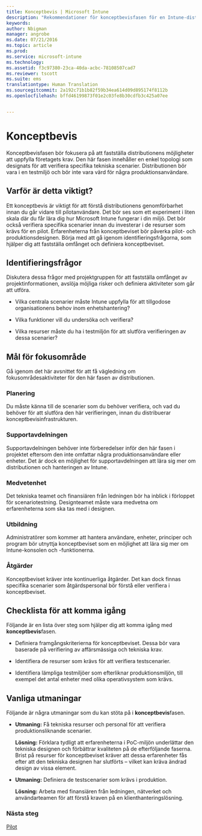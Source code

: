 ```yaml
---
title: Konceptbevis | Microsoft Intune
description: "Rekommendationer för konceptbevisfasen för en Intune-distribution."
keywords: 
author: Nbigman
manager: angrobe
ms.date: 07/21/2016
ms.topic: article
ms.prod: 
ms.service: microsoft-intune
ms.technology: 
ms.assetid: f3c97380-23ca-40da-acbc-78108507cad7
ms.reviewer: tscott
ms.suite: ems
translationtype: Human Translation
ms.sourcegitcommit: 2a192c71b1b82f59b34ea614d09d895174f8112b
ms.openlocfilehash: bffd46199873f01e2c03fe8b30cdfb3c425a07ee


---
```


# Konceptbevis
Konceptbevisfasen bör fokusera på att fastställa distributionens möjligheter att uppfylla företagets krav. Den här fasen innehåller en enkel topologi som designats för att verifiera specifika tekniska scenarier.  Distributionen bör vara i en testmiljö och bör inte vara värd för några produktionsanvändare.

## Varför är detta viktigt?
Ett konceptbevis är viktigt för att förstå distributionens genomförbarhet innan du går vidare till pilotanvändare. Det bör ses som ett experiment i liten skala där du får lära dig hur Microsoft Intune fungerar i din miljö. Det bör också verifiera specifika scenarier innan du investerar i de resurser som krävs för en pilot. Erfarenheterna från konceptbeviset bör påverka pilot- och produktionsdesignen.
Börja med att gå igenom identifieringsfrågorna, som hjälper dig att fastställa omfånget och definiera konceptbeviset.

## Identifieringsfrågor
Diskutera dessa frågor med projektgruppen för att fastställa omfånget av projektinformationen, avslöja möjliga risker och definiera aktiviteter som går att utföra.

-   Vilka centrala scenarier måste Intune uppfylla för att tillgodose organisationens behov inom enhetshantering?

-   Vilka funktioner vill du undersöka och verifiera?

-   Vilka resurser måste du ha i testmiljön för att slutföra verifieringen av dessa scenarier?

## Mål för fokusområde
Gå igenom det här avsnittet för att få vägledning om fokusområdesaktiviteter för den här fasen av distributionen.

### Planering
Du måste känna till de scenarier som du behöver verifiera, och vad du behöver för att slutföra den här verifieringen, innan du distribuerar konceptbevisinfrastrukturen.

### Supportavdelningen
Supportavdelningen behöver inte förberedelser inför den här fasen i projektet eftersom den inte omfattar några produktionsanvändare eller enheter. Det är dock en möjlighet för supportavdelningen att lära sig mer om distributionen och hanteringen av Intune.

### Medvetenhet
Det tekniska teamet och finansiären från ledningen bör ha inblick i förloppet för scenariotestning. Designteamet måste vara medvetna om erfarenheterna som ska tas med i designen.

### Utbildning
Administratörer som kommer att hantera användare, enheter, principer och program bör utnyttja konceptbeviset som en möjlighet att lära sig mer om Intune-konsolen och -funktionerna.

### Åtgärder
Konceptbeviset kräver inte kontinuerliga åtgärder. Det kan dock finnas specifika scenarier som åtgärdspersonal bör förstå eller verifiera i konceptbeviset.

## Checklista för att komma igång
Följande är en lista över steg som hjälper dig att komma igång med **konceptbevis**fasen.

-   Definiera framgångskriterierna för konceptbeviset. Dessa bör vara baserade på verifiering av affärsmässiga och tekniska krav.

-   Identifiera de resurser som krävs för att verifiera testscenarier.

-   Identifiera lämpliga testmiljöer som efterliknar produktionsmiljön, till exempel det antal enheter med olika operativsystem som krävs.

## Vanliga utmaningar
Följande är några utmaningar som du kan stöta på i **konceptbevis**fasen.

-   **Utmaning:** Få tekniska resurser och personal för att verifiera produktionsliknande scenarier.

    **Lösning:** Förklara tydligt att erfarenheterna i PoC-miljön underlättar den tekniska designen och förbättrar kvaliteten på de efterföljande faserna. Brist på resurser för konceptbeviset kräver att dessa erfarenheter fås efter att den tekniska designen har slutförts – vilket kan kräva ändrad design av vissa element.

-   **Utmaning:** Definiera de testscenarier som krävs i produktion.

    **Lösning:** Arbeta med finansiären från ledningen, nätverket och användarteamen för att förstå kraven på en klienthanteringslösning.

### Nästa steg
[Pilot](pilot.md)



<!--HONumber=Jul16_HO4-->


